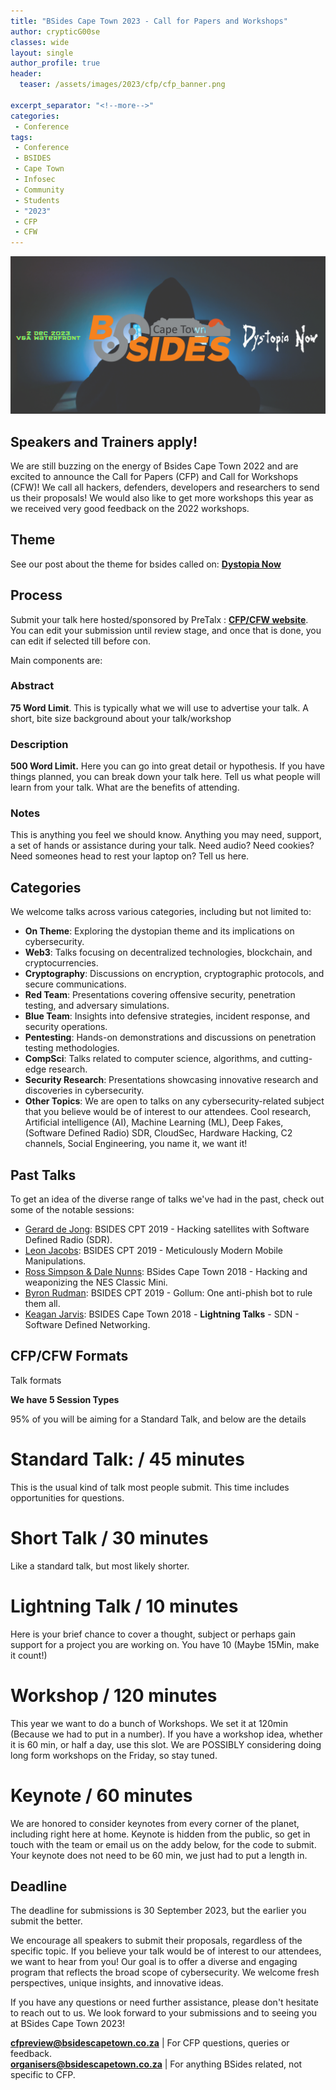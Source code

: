 ```yaml
---
title: "BSides Cape Town 2023 - Call for Papers and Workshops"
author: crypticG00se
classes: wide
layout: single
author_profile: true
header:
  teaser: /assets/images/2023/cfp/cfp_banner.png

excerpt_separator: "<!--more-->"
categories:
 - Conference
tags:
 - Conference
 - BSIDES
 - Cape Town
 - Infosec
 - Community
 - Students
 - "2023"
 - CFP
 - CFW
---
```


![Call for Papers and Workshops](/assets/images/2023/cfp/cfp_banner.png)

## Speakers and Trainers apply!

We are still buzzing on the energy of Bsides Cape Town 2022 and are excited to announce the Call for Papers (CFP) and Call for Workshops (CFW)! We call all hackers, defenders, developers and researchers to send us their proposals! We would also like to get more workshops this year as we received very good feedback on the 2022 workshops.

## Theme
See our post about the theme for bsides called on: **[Dystopia Now](https://bsidescapetown.co.za/conference/Theme-2023/)**

## Process
Submit your talk here hosted/sponsored by PreTalx : **[CFP/CFW website](https://pretalx.com/bsides-cape-town-2023/)**.
<br>
You can edit your submission until review stage, and once that is done, you can edit if selected till before con. 

Main components are: 

### Abstract
**75 Word Limit**. This is typically what we will use to advertise your talk. A short, bite size background about your talk/workshop

### Description
**500 Word Limit.** Here you can go into great detail or hypothesis. If you have things planned, you can break down your talk here. Tell us what people will learn from your talk. What are the benefits of attending. 

### Notes
This is anything you feel we should know. Anything you may need, support, a set of hands or assistance during your talk. Need audio? Need cookies? Need someones head to rest your laptop on? Tell us here. 

## Categories

We welcome talks across various categories, including but not limited to:

- **On Theme**: Exploring the dystopian theme and its implications on cybersecurity.
- **Web3**: Talks focusing on decentralized technologies, blockchain, and cryptocurrencies.
- **Cryptography**: Discussions on encryption, cryptographic protocols, and secure communications.
- **Red Team**: Presentations covering offensive security, penetration testing, and adversary simulations.
- **Blue Team**: Insights into defensive strategies, incident response, and security operations.
- **Pentesting**: Hands-on demonstrations and discussions on penetration testing methodologies.
- **CompSci**: Talks related to computer science, algorithms, and cutting-edge research.
- **Security Research**: Presentations showcasing innovative research and discoveries in cybersecurity.
- **Other Topics**: We are open to talks on any cybersecurity-related subject that you believe would be of interest to our attendees. Cool research, Artificial intelligence (AI), Machine Learning (ML), Deep Fakes, (Software Defined Radio) SDR, CloudSec, Hardware Hacking, C2 channels, Social Engineering, you name it, we want it!

## Past Talks

To get an idea of the diverse range of talks we've had in the past, check out some of the notable sessions:

- [Gerard de Jong](https://www.youtube.com/watch?v=gMwciWchH3Q): BSIDES CPT 2019 - Hacking satellites with Software Defined Radio (SDR).
- [Leon Jacobs](https://www.youtube.com/watch?v=_un-_C-Mfzo): BSIDES CPT 2019 - Meticulously Modern Mobile Manipulations.
- [Ross Simpson & Dale Nunns](https://www.youtube.com/watch?v=_jlnkUS9O6M&t): BSides Cape Town 2018 - Hacking and weaponizing the NES Classic Mini.
- [Byron Rudman](https://www.youtube.com/watch?v=IfsVwBeX-fI&t): BSIDES CPT 2019 - Gollum: One anti-phish bot to rule them all.
- [Keagan Jarvis](https://www.youtube.com/watch?v=e5ojSP0otc8): BSIDES Cape Town 2018 - **Lightning Talks** - SDN - Software Defined Networking.

## CFP/CFW Formats
Talk formats

**We have 5 Session Types**

95% of you will be aiming for a Standard Talk, and below are the details

# Standard Talk: / 45 minutes
This is the usual kind of talk most people submit. This time includes opportunities for questions.

# Short Talk / 30 minutes
Like a standard talk, but most likely shorter.

# Lightning Talk / 10 minutes
Here is your brief chance to cover a thought, subject or perhaps gain support for a project you are working on. You have 10 (Maybe 15Min, make it count!)

# Workshop / 120 minutes
This year we want to do a bunch of Workshops. We set it at 120min (Because we had to put in a number). If you have a workshop idea, whether it is 60 min, or half a day, use this slot. We are POSSIBLY considering doing long form workshops on the Friday, so stay tuned.

# Keynote / 60 minutes
We are honored to consider keynotes from every corner of the planet, including right here at home. Keynote is hidden from the public, so get in touch with the team or email us on the addy below, for the code to submit. Your keynote does not need to be 60 min, we just had to put a length in.

## Deadline
The deadline for submissions is 30 September 2023, but the earlier you submit the better.

We encourage all speakers to submit their proposals, regardless of the specific topic. If you believe your talk would be of interest to our attendees, we want to hear from you! Our goal is to offer a diverse and engaging program that reflects the broad scope of cybersecurity. We welcome fresh perspectives, unique insights, and innovative ideas.

If you have any questions or need further assistance, please don't hesitate to reach out to us. We look forward to your submissions and to seeing you at BSides Cape Town 2023!

**[cfpreview@bsidescapetown.co.za](mailto:cfpreview@bsidescapetown.co.za)** | For CFP questions, queries or feedback.
<br>
**[organisers@bsidescapetown.co.za](mailto:organisers@bsidescapetown.co.za)** | For anything BSides related, not specific to CFP.
